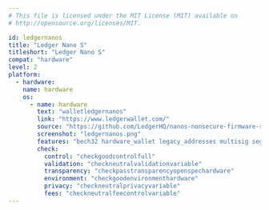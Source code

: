 ```yaml
---
# This file is licensed under the MIT License (MIT) available on
# http://opensource.org/licenses/MIT.

id: ledgernanos
title: "Ledger Nano S"
titleshort: "Ledger Nano S"
compat: "hardware"
level: 2
platform:
  - hardware:
    name: hardware
    os:
      - name: hardware
        text: "walletledgernanos"
        link: "https://www.ledgerwallet.com/"
        source: "https://github.com/LedgerHQ/nanos-nonsecure-firmware-releases"
        screenshot: "ledgernanos.png"
        features: "bech32 hardware_wallet legacy_addresses multisig segwit"
        check:
          control: "checkgoodcontrolfull"
          validation: "checkneutralvalidationvariable"
          transparency: "checkpasstransparencyopenspechardware"
          environment: "checkgoodenvironmenthardware"
          privacy: "checkneutralprivacyvariable"
          fees: "checkneutralfeecontrolvariable"
---
```

